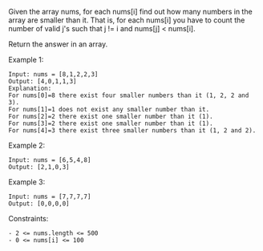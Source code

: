Given the array nums, for each nums[i] find out how many numbers in the array are smaller than it. That is, for each nums[i] you have to count the number of valid j's such that j != i and nums[j] < nums[i].

Return the answer in an array.

 

Example 1:

    Input: nums = [8,1,2,2,3]
    Output: [4,0,1,1,3]
    Explanation: 
    For nums[0]=8 there exist four smaller numbers than it (1, 2, 2 and 3). 
    For nums[1]=1 does not exist any smaller number than it.
    For nums[2]=2 there exist one smaller number than it (1). 
    For nums[3]=2 there exist one smaller number than it (1). 
    For nums[4]=3 there exist three smaller numbers than it (1, 2 and 2).

Example 2:

    Input: nums = [6,5,4,8]
    Output: [2,1,0,3]

Example 3:

    Input: nums = [7,7,7,7]
    Output: [0,0,0,0]

 

Constraints:

    - 2 <= nums.length <= 500
    - 0 <= nums[i] <= 100

